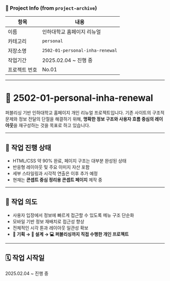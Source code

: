 ### 📘 Project Info (from `project-archive`)

| 항목 | 내용 |
|------|------|
| 이름 | 인하대학교 홈페이지 리뉴얼 |
| 카테고리 | `personal` |
| 저장소명 | `2502-01-personal-inha-renewal` |
| 작업기간 | 2025.02.04 ~ 진행 중 |
| 프로젝트 번호 | No.01 |

---

# 🌙 2502-01-personal-inha-renewal

퍼블리싱 기반 인하대학교 홈페이지 개인 리뉴얼 프로젝트입니다.
기존 사이트의 구조적 문제와 정보 전달의 단절을 해결하기 위해,
**명확한 정보 구조와 사용자 흐름 중심의 레이아웃**을 재구성하는 것을 목표로 하고 있습니다.

---

## 🚧 작업 진행 상태

- HTML/CSS 약 90% 완료, 페이지 구조는 대부분 완성된 상태
- 반응형 레이아웃 및 주요 이미지 자산 포함
- 세부 스타일링과 시각적 연출은 이후 추가 예정
- 현재는 **콘셉트 중심 정리용 콘셉트 페이지** 제작 중

---

## 📌 작업 의도

- 사용자 입장에서 정보에 빠르게 접근할 수 있도록 메뉴 구조 단순화
- 모바일 기반 정보 재배치로 접근성 향상
- 전체적인 시각 톤과 레이아웃 일관성 확보
- **🧩 기획 → 📐 설계 → 💻 퍼블리싱까지 직접 수행한 개인 프로젝트**

---

## 🗓️ 작업 시작일

2025.02.04 ~ 진행 중
